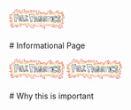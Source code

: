 <p float="left">
  <img src="/image1.png" width="100" />
</p>
# Informational Page
<p float="left">
  <img src="/image1.png" width="100" />
  <img src="/image1.png" width="100" /> 
</p>
# Why this is important 
